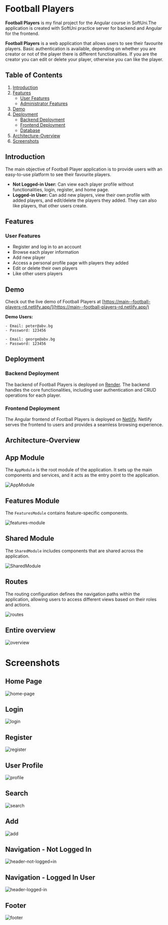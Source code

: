# Football Players

**Football Players** is my final project for the Angular course in SoftUni.The application is created with SoftUni practice server for backend and Angular for the frontend.

**Football Players** is a web application that allows users to see their favourite players. Basic authentication is available, depending on whether you are creator or not of the player there is different functionalities. If you are the creator you can edit or delete your player, otherwise you can like the player.  

## Table of Contents

1. [Introduction](#introduction)
2. [Features](#features)
   - [User Features](#user-features)
   - [Administrator Features](#administrator-features)
3. [Demo](#demo)
4. [Deployment](#deployment)
   - [Backend Deployment](#backend-deployment)
   - [Frontend Deployment](#frontend-deployment)
   - [Database](#database)
5. [Architecture-Overview](#architecture-overview)
6. [Screenshots](#screenshots)
   
## Introduction

The main objective of Football Player application is to provide users with an easy-to-use platform to see their favourite players.

- **Not Logged-in User:** Can view each player profile without functionalities, login, register, and home page.
- **Logged-in User:** Can add new players, view their own profile with added players, and edit/delete the players they added. They can also like players, that other users create.

## Features

### User Features

- Register and log in to an account
- Browse each player information
- Add new player
- Access a personal profile page with players they added
- Edit or delete their own players
- Like other users players

## Demo

Check out the live demo of Football Players at [https://main--football-players-rd.netlify.app/](https://main--football-players-rd.netlify.app/)

**Demo Users:**

    - Email: peter@abv.bg
    - Password: 123456

    - Email: george@abv.bg
    - Password: 123456

## Deployment

### Backend Deployment

The backend of Football Players is deployed on [Render](https://render.com/). The backend handles the core functionalities, including user authentication and CRUD operations for each player.

### Frontend Deployment

The Angular frontend of Football Players is deployed on [Netlify](https://www.netlify.com/). Netlify serves the frontend to users and provides a seamless browsing experience.

## Architecture-Overview

## App Module
The `AppModule` is the root module of the application. It sets up the main components and services, and it acts as the entry point to the application.

![AppModule](https://github.com/TodorYadkov/SoftUni/assets/4013980/777ae6e6-a42e-4f0c-a77f-aeddc607f8f3)

## Features Module
The `FeaturesModule` contains feature-specific components.

![features-module](https://github.com/TodorYadkov/SoftUni/assets/4013980/543b520b-447e-4e6b-a3c2-e2ecae55c4c4)


## Shared Module
The `SharedModule` includes components that are shared across the application.

![SharedModule](https://github.com/TodorYadkov/SoftUni/assets/4013980/e4b935ec-8003-442c-a5cf-f01f2f4b9653)

## Routes
The routing configuration defines the navigation paths within the application, allowing users to access different views based on their roles and actions.

![routes](https://github.com/TodorYadkov/SoftUni/assets/4013980/cde36bd9-a870-4a14-943e-c4d8d9b3b7e0)

## Entire overview
![overview](https://github.com/TodorYadkov/SoftUni/assets/4013980/65fe5fb1-01cc-4aa2-b3da-4c272bb48970)

# Screenshots

## Home Page
![home-page](https://github.com/RosenDobrev10/Football-Players/assets/104829819/5248dd6b-7b63-44f7-8814-e4d0c7903e89)

## Login
![login](https://github.com/RosenDobrev10/Football-Players/assets/104829819/16ea197e-fb0b-45e4-bd4b-d0d64af92020)

## Register
![register](https://github.com/RosenDobrev10/Football-Players/assets/104829819/5deb83ea-f8b9-4546-b0cf-55b496ddf53a)

## User Profile
![profile](https://github.com/RosenDobrev10/Football-Players/assets/104829819/5b05f0a6-eb08-40a5-b78a-bfef3afd5448)

## Search
![search](https://github.com/RosenDobrev10/Football-Players/assets/104829819/c62d081d-b72f-4aa2-97e1-b656f304f663)

## Add
![add](https://github.com/RosenDobrev10/Football-Players/assets/104829819/02bb608b-a1f5-4e8b-adf4-70a771c8f807)

## Navigation - Not Logged In
![header-not-logged=in](https://github.com/RosenDobrev10/Football-Players/assets/104829819/0bded223-5a14-4518-96ff-b01f9f83fb38)

## Navigation - Logged In User
![header-logged-in](https://github.com/RosenDobrev10/Football-Players/assets/104829819/46966bee-1b7a-4437-b35b-7bed9075f98f)

## Footer
![footer](https://github.com/RosenDobrev10/Football-Players/assets/104829819/f5c27107-ea9b-437c-8ba0-cc51c3a6fc28)
